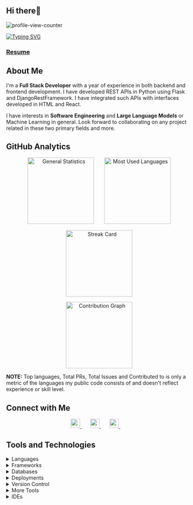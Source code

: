 <h2 align="left"> Hi there👋 </h2>
<p>
    <img src="https://komarev.com/ghpvc/?username=Richard-Quayson&color=71c7ec&style=flat" alt="profile-view-counter"/>
</p>

<a href="https://github.com/Richard-Quayson">
    <img src="https://readme-typing-svg.demolab.com?font=Lato&weight=500&size=18&duration=3000&pause=50&vCenter=true&multiline=true&width=1000&height=75&lines=%F0%9F%91%A8%F0%9F%8F%BB%E2%80%8D%F0%9F%92%BB+I'm+Richard+Quayson;%F0%9F%91%A9%F0%9F%8F%BC%E2%80%8D%F0%9F%8E%93+Computer+Science+Senior+%40+Ashesi+University%2C+Ghana;%F0%9F%A7%92%F0%9F%8F%BB+Software+Engineer+%7C+LLM+Enthusiast+%7C+Django+Developer" alt="Typing SVG" />
</a>

<!-- ### ✌︎︎ I am available for hire. -->

### **[Resume](https://drive.google.com/file/d/1-VfCrKhJI2cfVFurCk4Yx_ddbbX2OK2L/view?usp=sharing)**


## About Me

<p>
    I'm a <b>Full Stack Developer</b> with a year of experience in both backend and frontend development. I have developed REST APIs in Python using Flask and DjangoRestFramework. I have integrated such APIs with interfaces developed in HTML and React.
</p>
<p>
    I have interests in <b>Software Engineering</b> and <b>Large Language Models</b> or Machine Learning in general. Look forward to collaborating on any project related in these two primary fields and more.
</p>


## GitHub Analytics

<p align="center">
    <img height="180em" src="https://github-readme-stats-eight-theta.vercel.app/api?username=Richard-Quayson&show_icons=true&theme=algolia&include_all_commits=true&count_private=true" alt="General Statistics"/>
    &nbsp; &nbsp; &nbsp;
    <img height="180em" src="https://github-readme-stats.vercel.app/api/top-langs/?username=Richard-Quayson&layout=compact&langs_count=8&theme=algolia"/ alt="Most Used Languages">
</p>

<p align="center">
    <img height="180em" src="https://streak-stats.demolab.com/?user=Richard-Quayson&theme=algolia&fire=orange&ring=orange&currStreakNum=white&currStreakLabel=deepskyblue" alt="Streak Card"> 
</p>

<p align="center">
    <img height="180cm" src="http://github-profile-summary-cards.vercel.app/api/cards/profile-details?username=Richard-Quayson&theme=algolia" alt="Contribution Graph">
</p>

<p>
    <b>NOTE:</b> 
    Top languages, Total PRs, Total Issues and Contributed to is only a metric of the languages my public code consists of and doesn't reflect experience or skill level.
<p>


## Connect with Me

<p align="center">
    <a href="https://richard-quayson.github.io/">
        <img src="https://img.shields.io/badge/-Richard Quayson-3423A6?style=flat&logo=Github&logoColor=white" height="25"/>
    </a>
    &nbsp; &nbsp; &nbsp;
    <a href="https://www.linkedin.com/in/richard-quayson/">
        <img src="https://img.shields.io/badge/-Richard Quayson-0077B5?style=flat&logo=Linkedin&logoColor=white" height="25"/>
    </a>
    &nbsp; &nbsp; &nbsp;
    <a href="mailto:richard.quayson80@gmail.com">
        <img src="https://img.shields.io/badge/-richard.quayson80@gmail.com-D14836?style=flat&logo=Gmail&logoColor=white" height="25"/>
    </a>
    &nbsp; &nbsp; &nbsp;
</p>


## Tools and Technologies

<details>
<summary>Languages</summary>
<p style="margin-top: 20px">
    <img src="https://skillicons.dev/icons?i=py,java,cpp,c,js,php,r,regex,dart,html,css"/>
</p>
</details>

<details>
<summary>Frameworks</summary>
<p style="margin-top: 20px">
    <img src="https://skillicons.dev/icons?i=django,flask,react,flutter,spring,tailwind,bootstrap"/>
</p>
</details>

<details>
<summary>Databases</summary>
<p style="margin-top: 20px">
    <img src="https://skillicons.dev/icons?i=mysql,postgresql,sqlite,mongodb,firebase"/>
</p>
</details>

<details>
<summary>Deployments</summary>
<p style="margin-top: 20px">
    <img src="https://skillicons.dev/icons?i=docker,kubernetes,gcp"/>
</p>
</details>

<details>
<summary>Version Control</summary>
<p style="margin-top: 20px">
    <img src="https://skillicons.dev/icons?i=git,github"/>
</p>
</details>

<details>
<summary>More Tools</summary>
<p style="margin-top: 20px">
    <img src="https://skillicons.dev/icons?i=postman,figma"/>
</p>
</details>

<details>
<summary>IDEs</summary>
<p style="margin-top: 20px">
    <img src="https://skillicons.dev/icons?i=vscode,visualstudio,pycharm,idea,clion,anaconda"/>
</p>
</details>
